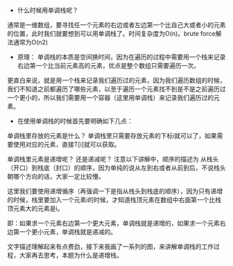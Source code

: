 - 什么时候用单调栈呢？

通常是一维数组，要寻找任一个元素的右边或者左边第一个比自己大或者小的元素的位置，此时我们就要想到可以用单调栈了。时间复杂度为O(n)。brute force解法通常为O(n2)

- 原理：
单调栈的本质是空间换时间，因为在遍历的过程中需要用一个栈来记录右边第一个比当前元素高的元素，优点是整个数组只需要遍历一次。

更直白来说，就是用一个栈来记录我们遍历过的元素，因为我们遍历数组的时候，我们不知道之前都遍历了哪些元素，以至于遍历一个元素找不到是不是之前遍历过一个更小的，所以我们需要用一个容器（这里用单调栈）来记录我们遍历过的元素。

- 在使用单调栈的时候首先要明确如下几点：

单调栈里存放的元素是什么？
单调栈里只需要存放元素的下标i就可以了，如果需要使用对应的元素，直接T[i]就可以获取。

单调栈里元素是递增呢？ 还是递减呢？
注意以下讲解中，顺序的描述为 从栈头（开口）到栈底（封口）的顺序，因为单纯的说从左到右或者从前到后，不说栈头朝哪个方向的话，大家一定比较懵。

这里我们要使用递增循序（再强调一下是指从栈头到栈底的顺序），因为只有递增的时候，栈里要加入一个元素i的时候，才知道栈顶元素在数组中右面第一个比栈顶元素大的元素是i。

即：如果求一个元素右边第一个更大元素，单调栈就是递增的，如果求一个元素右边第一个更小元素，单调栈就是递减的。

文字描述理解起来有点费劲，接下来我画了一系列的图，来讲解单调栈的工作过程，大家再去思考，本题为什么是递增栈。